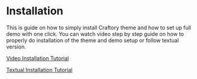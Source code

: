 # Installation

This is guide on how to simply install Craftory theme and how to set up full demo with one click. You can watch video step by step guide on how to properly do installation of the theme and demo setup or follow textual version.

[Video Installation Tutorial](/video-installation-tutorial.md)

[Textual Installation Tutorial](/textual-installation-tutorial.html#textual-installation-tutorial)

#### 



